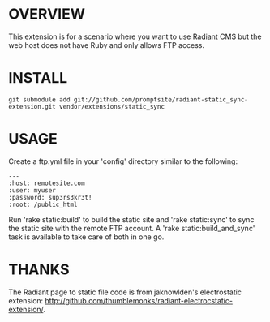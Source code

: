 # OVERVIEW

This extension is for a scenario where you want to use Radiant CMS but the web host does not have Ruby and only allows FTP access.

# INSTALL

    git submodule add git://github.com/promptsite/radiant-static_sync-extension.git vendor/extensions/static_sync

# USAGE

Create a ftp.yml file in your 'config' directory similar to the following:

    ---
    :host: remotesite.com
    :user: myuser
    :password: sup3rs3kr3t!
    :root: /public_html

Run 'rake static:build' to build the static site and 'rake static:sync' to sync the static site with the remote FTP account. A 'rake static:build_and_sync' task is available to take care of both in one go.

# THANKS

The Radiant page to static file code is from jaknowlden's electrostatic extension: http://github.com/thumblemonks/radiant-electrocstatic-extension/.

